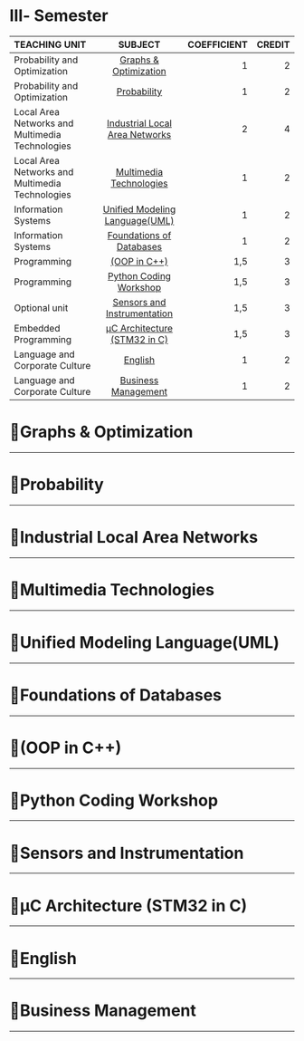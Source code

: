 # Ⅲ- Semester
| TEACHING UNIT                | SUBJECT                      | COEFFICIENT |CREDIT    |
|:--------                     |:--------:                    | --------:   |--------: |
| Probability and Optimization                 | [Graphs & Optimization]()                     |     1  |    2 |
| Probability and Optimization                 | [Probability]()                      |     1  |   2 |
| Local Area Networks and Multimedia Technologies                     | [Industrial Local Area Networks]()   |     2    |    4 |
| Local Area Networks and Multimedia Technologies                     | 	[Multimedia Technologies]()          |     1    |    2 |   
| Information Systems        | [Unified Modeling Language(UML)]()              |    1    |    2 |
| Information Systems        | [	Foundations of Databases]()           |     1  |    2 |
| Programming    |  [(OOP in C++)]()   |     1,5  |    3 |
| Programming    | [Python Coding Workshop]()            |     1,5  |    3 |
| Optional unit | 	[Sensors and Instrumentation]()                      |     1,5    |   3 |
| Embedded Programming | [µC Architecture (STM32 in C)]()      |     1,5    |    3 |
| Language and Corporate Culture  | [English]()     |     1    |    2 |
| Language and Corporate Culture  | 	[Business Management]()     |     1    |    2 |


# 📖Graphs & Optimization

---

# 📖Probability  

---

# 📖Industrial Local Area Networks

---

# 📖Multimedia Technologies

---

# 📖Unified Modeling Language(UML) 

---

# 📖Foundations of Databases  

---

# 📖(OOP in C++)

---

# 📖Python Coding Workshop 

---

# 📖Sensors and Instrumentation 

---

# 📖µC Architecture (STM32 in C)

---

# 📖English

---

# 📖Business Management

---